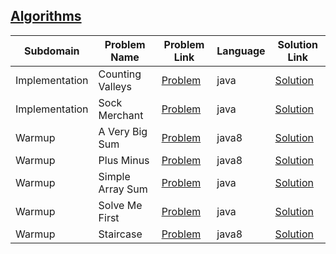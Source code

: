 ## [Algorithms](https://www.hackerrank.com/domains/algorithms)

|Subdomain|Problem Name|Problem Link|Language|Solution Link|
---|---|---|---|---
|Implementation|Counting Valleys|[Problem](https://www.hackerrank.com/challenges/counting-valleys/problem)|java|[Solution](Implementation/CountingValleys.java)|
|Implementation|Sock Merchant|[Problem](https://www.hackerrank.com/challenges/sock-merchant/problem)|java|[Solution](Implementation/SockMerchant.java)|
|Warmup|A Very Big Sum|[Problem](https://www.hackerrank.com/challenges/a-very-big-sum/problem)|java8|[Solution](Warmup/AVeryBigSum.java)|
|Warmup|Plus Minus|[Problem](https://www.hackerrank.com/challenges/plus-minus/problem)|java8|[Solution](Warmup/PlusMinus.java)|
|Warmup|Simple Array Sum|[Problem](https://www.hackerrank.com/challenges/simple-array-sum/problem)|java|[Solution](Warmup/SimpleArraySum.java)|
|Warmup|Solve Me First|[Problem](https://www.hackerrank.com/challenges/solve-me-first/problem)|java|[Solution](Warmup/SolveMeFirst.java)|
|Warmup|Staircase|[Problem](https://www.hackerrank.com/challenges/staircase/problem)|java8|[Solution](Warmup/Staircase.java)|
